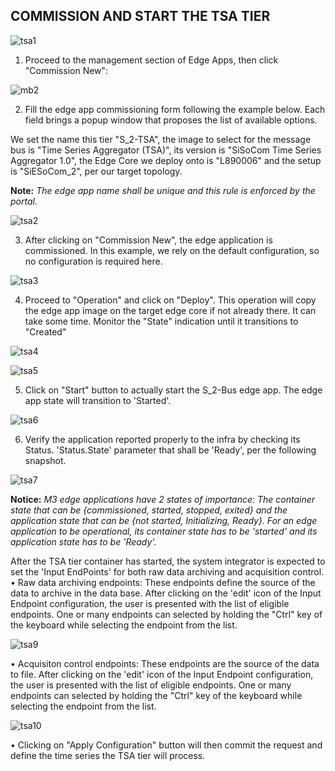 **COMMISSION AND START THE TSA TIER**
--------------------------------

![tsa1](https://user-images.githubusercontent.com/100555586/156122906-b9f5b3f7-d54f-49ac-8966-d515e222f30f.png)




1.	Proceed to the management section of Edge Apps, then click "Commission New":
 

 ![mb2](https://user-images.githubusercontent.com/100555586/156117279-59925e9e-8aff-46da-9dde-b2bdd8ebc158.jpg)


2.	Fill the edge app commissioning form following the example below. Each field brings a popup window that proposes the list of available options.

   We set the name this tier "S_2-TSA", the image to select for the message bus is "Time Series Aggregator (TSA)", its version is "SiSoCom Time Series Aggregator 1.0", the Edge 
   Core we deploy onto is "L890006" and the setup is "SiESoCom_2", per our target topology.

   **Note:** _The edge app name shall be unique and this rule is enforced by the portal._

![tsa2](https://user-images.githubusercontent.com/100555586/156124839-07f6f394-38bf-4542-9c6f-459e8b55316f.png)

 
3.	After clicking on "Commission New", the edge application is commissioned. In this example, we rely on the default configuration, so no configuration is required here.

![tsa3](https://user-images.githubusercontent.com/100555586/156124874-f8b815e8-9b60-4f69-89e9-b4385f413880.png)



4.	Proceed to "Operation" and click on "Deploy". This operation will copy the edge app image on the target edge core if not already there. It can take some time. Monitor the "State" indication until it transitions to "Created"


![tsa4](https://user-images.githubusercontent.com/100555586/156124900-49f518d0-4ff2-4a5c-a32e-35de7880e9cc.png)


![tsa5](https://user-images.githubusercontent.com/100555586/156124922-057e6979-c54f-40fc-847f-fd652137c54e.png)


5.	Click on "Start" button to actually start the S_2-Bus edge app. The edge app state will transition to 'Started'.

![tsa6](https://user-images.githubusercontent.com/100555586/156124955-60c1b4ad-8942-4d37-8528-442ad2566dfc.png)

 
6.	Verify the application reported properly to the infra by checking its Status. 'Status.State' parameter that shall be 'Ready', per the following snapshot.

![tsa7](https://user-images.githubusercontent.com/100555586/156125334-5c74d5ec-7887-4f6e-a024-4846c0e713de.png)



**Notice:** _M3 edge applications have 2 states of importance: The container state that can be {commissioned, started, stopped, exited} and the application state that can be {not started, Initializing, Ready}. For an edge application to be operational, its container state has to be 'started' and its application state has to be 'Ready'._

 
After the TSA tier container has started, the system integrator is expected to set the 'Input EndPoints' for both raw data archiving and acquisition control.
•	Raw data archiving endpoints:
These endpoints define the source of the data to archive in the data base.	After clicking on the 'edit' icon of the Input Endpoint configuration, the user is presented with the list of eligible endpoints. One or many endpoints can selected by holding the "Ctrl" key of the keyboard while selecting the endpoint from the list.
 
![tsa9](https://user-images.githubusercontent.com/100555586/156125221-f1587d8a-5baf-4173-8805-0660d6479205.jpg)


•	Acquisiton control endpoints:
These endpoints are the source of the data to file.	After clicking on the 'edit' icon of the Input Endpoint configuration, the user is presented with the list of eligible endpoints. One or many endpoints can selected by holding the "Ctrl" key of the keyboard while selecting the endpoint from the list.

![tsa10](https://user-images.githubusercontent.com/100555586/156125253-ba867b62-50ad-4de7-aa28-3aa834804362.jpg)


•	Clicking on "Apply Configuration" button will then commit the request and define the time series the TSA tier will process.

